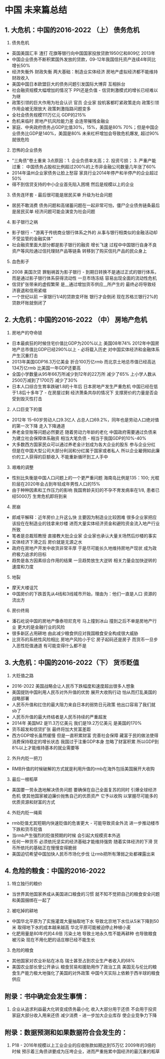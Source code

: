 # 中国 未来篇总结

## 1. 大危机：中国的2016-2022 （上） 债务危机
1. 债务危机
* 英国美国汇丰 渣打 花旗等银行向中国国家投放贷款1950亿和809亿 2013年
* 中国企业债务不断积累国外发放的贷款，09-12年我国信托资产连续4年同比增长50%
* 经济失衡外 财政失衡 两大基础：制造业实体经济 房地产虚拟经济都不能维持财政收入
* 美国中国日本欧盟巨大的债务问题引发国际大博弈 互相拆台
* 社会融资规模大幅增加的情况下 PPI还是负值 - 信贷刺激模式的增长已经难以为继
* 政策引领的巨大作用为社会认识 官员 企业家 投机客都盯紧政策走向 政策引领作用会被无限放大 政策刺激指路问题变多
* 全社会债务规模111万亿元 GDP的215%
* 危机来临时 房地产抗风险能力差 会连带摧残金融业
* 家庭、中央政府债务占GDP比值30%，15%，美国是80% 70%；但是中国企业债务比GDP是140%，美国是80% 未来杠杆增加会导致危机爆发, 超过90%就很危险
2. 恐怖的企业债务
* "三角债"卷土重来 3点原因：1. 企业负债率太高；2. 投资亏损； 3. 严重产能过重： 中国债务占股权比例超过200%的上市非金融公司数量几年涨了60%
* 2014年温州企业家债务让脸上愁容 家具行业2014年停产和半停产的企业超过50%
* 得不到信贷支持的中小企业首先陷入困境 然后是规模以上的企业
3. 债务连环套 - 最后很可能是居民买单 升级为社会问题
* 居民不敢消费 债务问题和高储蓄问题在一起非常可怕，僵尸企业债务链条最后是居民买单 经济问题可能会演变为社会问题
4. 影子银行之祸
* 影子银行 - "游离于传统商业银行体系之外的 从事与银行相类似的金融活动却不受监管的金融实体"
* 社会融资里面大部分都是影子银行的融资 增长飞速 过程中中国银行自身不良资产等风险通过信托理财产品等链条 转移到了购买信托产品的民众身上
5. 血色影子
* 2008 美国次贷 罪魁祸首为影子银行 - 到期日转换不是通过正式的银行体系，而是通过影子银行体系获得流动性 一旦市场冻结 容易出现全面的流动性危机
* 信贷扩张带来的虚假繁荣 是__通过增加货币供应__所产生的 最终必将导致经济衰退和信用紧缩
* 一个世纪以前 一家银行1/4的贷款变坏账 银行才会倒闭 现在苏格兰银行2%的贷款坏账就倒闭了

## 2. 大危机：中国的2016-2022 （中） 房地产危机
1. 房地产的夺命锁
* 日本最疯狂的时候住宅价值比GDP为200%以上 美国08年74% 2012年中国房地产总市值比GDP已经290%以上 - 必将载入历史 对中国实体经济和金融体系产生沉重打击
* 2013年美国GDP16.3万亿美金 折合100万亿rmb 而北京土地总市值已经高达134万亿rmb 比美国一年GDP还要高
* 全国小学数量从95年66万所减少到12年的22万所 减少了65% 上小学人数从2500万减到了1700万 减少了30%
* 日本人口综合生育率跌破1.8的十年后 日本房地产发生严重危机 中国已经在低于1.8后十多年了 - 在房屋过剩 经济萧条共存的情况下 支撑房价的力量是否会受到毁灭性打击
2. 人口巨变下的蛋
* 2012年 15-60岁劳动人口9.3亿人 占总人口69.2%，同年也是劳动人口绝对值的第一次下降 走入下降通道
* 养老金空账等问题必然要还 随着劳动力年龄的老化 中国政府需要通过负债来为建立社会保障体系融资 相当大笔负债 - 相当于我国GDP的10%-40%
* 大多数西方国家民众可以通过养老金计划成为各大企业的股东 参与企业分红 但是在中国大型公司大部分利润和分红属于国家或者私人 所以企业雇佣如此廉价的工人获得的巨额收入 不能重新循环到工人手中
3. 艰难的调整
* 性别比失衡是中国人口问题上的一个更严重问题 海南岛比例是135：100; 光棍阶层在2020年会占到年轻成年男性人口的15%
* 由于种种因素和工作压力的影响 我国育龄夫妇的不孕不育发病率在1/8, 患者已经5000万 生育危机即将到来
4. 房崩
* 郎咸平解释：近年房价上升这么快 主要因为制造业比较困难 很多企业家把应该投在在制造业的钱拿来炒楼 进而大量实体经济资金和避险资金流入地产行业所致
* 笔者是总裁班教授 直接教大批企业家 企业家也承认大量关场然后炒楼的事实
* 实体经济下滑之后 房价就是无源之水
* 政府在房地产开发中收货非常丰厚 于是尽可能长久地维持房地产现状 成为政府极力追求的目标
* 趋势是各方因素综合作用的结果 一旦趋势放生大逆转 相关力量会加快逆转的速度和力度
5. 地裂
* 摩天大楼诅咒 
* 中国房价的下跌首先从4线和3线城市开始，理由为：他们一直是人口 资源的流出方
6. 房价终局
* 潘石屹说中国的房地产像泰坦尼克号 马上撞到冰山 撞到之后不单是房地产行业 更大的是金融行业的风险
* 很多新区占用耕地 由此减少粮食供应对我国粮食安全构成很大威胁
* 比货币的系统性风险相比 房地产风险小于它 房子起码还是房子 而货币一旦步入恶性贬值通道 有可能变得什么都不是

## 3. 大危机：中国的2016-2022（下） 货币贬值
1. 大贬值之路
* 2016-2022 美国战略会让人民币下跌幅度和速度超出很多人想象
* 美国提防中国利用人民币对外升值的优势 展开大收购行动 怕从而打乱美国的战略部署
* 人民币升值和扛住的最大阻力来自日本的弱势日元政策 他出口容易了我们就sb了
* 人民币升值的最大终结者是人民币持续的严重超发
* 2014年 美国M2 是11.3万亿美元 我们是19.2万亿美元 是美国的170%
* 货币超发和信贷扩张 最终将加大贫富差距
* 西方GDP增长虽然缓慢 但是一直积累财富 完善社会保障 藏富于民的做法使得消费保持稳定的增长状态 我国过于注重GDP本身 忽略了财富积累 所以GDP到8%以上才能维持基本的就业需要等
2. 外升内贬一把刀
* RMB升值的时候破解的方式就是利用升值的rmb在海外包括美国展开大收购
3. 最后一根稻草
* 美国要一劳永逸地解决债务问题 要确保在自己全面复苏的同时 引爆全球经济危机 使其他国家被迫廉价抛售自己的优质资产 它予以收购 以掌握尽可能多的优质资源和财富的方式
4. 外贬内贬一绳索
* rmb贬值尤其短期内快速贬值的危害更大 - 可能导致资金外流 进一步推动楼市下跌和货币贬值
* 当rmb产生强烈的贬值预期的时候 会引起大规模资本外逃
* 任何一种货币 必须依托坚实的经济基础才能维持强势 随着实体经济的下滑 货币所依托的基础正在慢慢变得脆弱
* 美国迫切希望中国加快人民币市场化步伐 让rmb把所有薄弱之处都裸露出来

## 4. 危险的粮食：中国的2016-2022
1. 特立独行的粮价
* 当世界其他国家养成从美国进口粮食的习惯 就不知不觉把自己的粮食安全问题和美国捆绑在一起了
2. 被吃掉的耕地
* 中国华北平原为了实施灌溉大量抽取地下水 导致北京地下水位从5米下降到50米 取得地下水的成本越来越高 华北平原可能被迫停止种植小麦
* 化肥用量是80年代的4.6倍 污染土地 导致土地永久性不能再耕种 也导致粮食被污染 现在不用化肥的话庄稼已经不能生长
3. 危险的粮食
* 其他国家对农业补贴在冰岛 瑞士甚至占到农业生产者收入的68%
* 美国农业部长曾公开承认 粮食贸易和援助用作了政治工具 美国无与伦比的粮食生产能力极大地强化了美国的对外政策 中国今天实际上依赖于西半球的粮食供应

## 附录：书中确定会发生事情：
1. 企业从追求利益最大化转变成债务最小化 收入大部分用于还债 不会用于投资 家庭大部分收入用来还债 减少消费 - 进一步加大企业库存 使企业竞争力下降

## 附录：数据预测和如果数据符合会发生的：
1. P18 - 2016年规模以上工业企业的应收账款如期达到15万亿 2009年的3倍的时候 预示着三角债讲要成为压垮企业，进而严重拖累中国经济的最沉重的稻草

